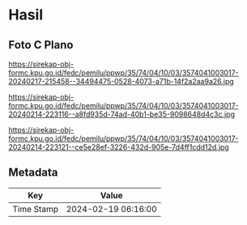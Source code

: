 # Hasil

## Foto C Plano

https://sirekap-obj-formc.kpu.go.id/fedc/pemilu/ppwp/35/74/04/10/03/3574041003017-20240217-215458--34494475-0528-4073-a71b-14f2a2aa9a26.jpg

https://sirekap-obj-formc.kpu.go.id/fedc/pemilu/ppwp/35/74/04/10/03/3574041003017-20240214-223116--a8fd935d-74ad-40b1-be35-9098648d4c3c.jpg

https://sirekap-obj-formc.kpu.go.id/fedc/pemilu/ppwp/35/74/04/10/03/3574041003017-20240214-223121--ce5e28ef-3226-432d-905e-7d4ff1cdd12d.jpg


## Metadata

| Key        | Value               |
| ---------- | ------------------- |
| Time Stamp | 2024-02-19 06:16:00 |



